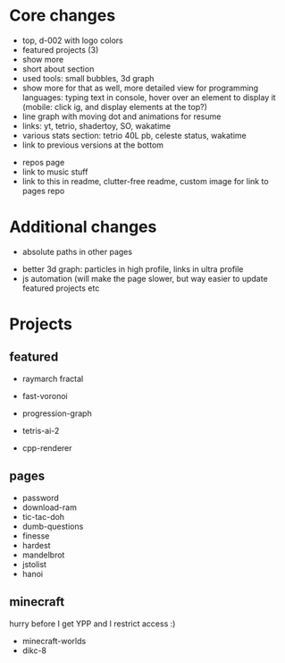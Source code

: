 # Core changes
+ top, d-002 with logo colors
+ featured projects (3)
+ show more
+ short about section
+ used tools: small bubbles, 3d graph
+ show more for that as well, more detailed view for programming languages: typing text in console, hover over an element to display it (mobile: click ig, and display elements at the top?)
+ line graph with moving dot and animations for resume
+ links: yt, tetrio, shadertoy, SO, wakatime
+ various stats section: tetrio 40L pb, celeste status, wakatime
+ link to previous versions at the bottom
- repos page
- link to music stuff
- link to this in readme, clutter-free readme, custom image for link to pages repo

# Additional changes
+ absolute paths in other pages
- better 3d graph: particles in high profile, links in ultra profile
- js automation (will make the page slower, but way easier to update featured projects etc

# Projects
## featured
- raymarch fractal
- fast-voronoi
- progression-graph

- tetris-ai-2
- cpp-renderer

## pages
- password
- download-ram
- tic-tac-doh
- dumb-questions
- finesse
- hardest
- mandelbrot
- jstolist
- hanoi

## minecraft
hurry before I get YPP and I restrict access :)
- minecraft-worlds
- dikc-8

